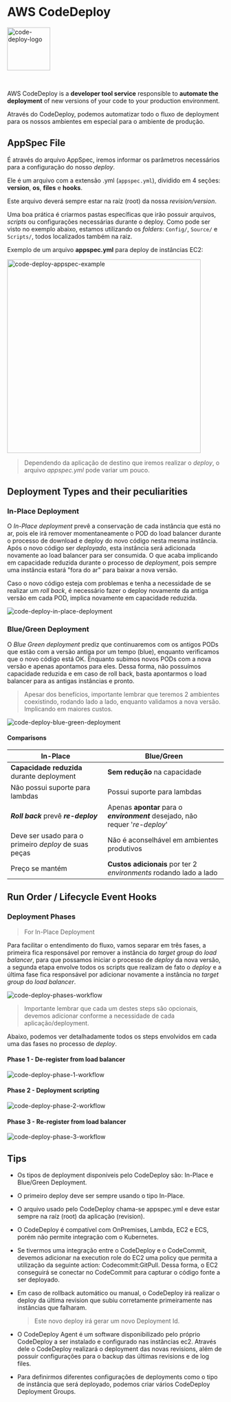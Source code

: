 # AWS CodeDeploy

<img height=100px; alt="code-deploy-logo" src="../../../../images/code-deploy.png" />

<p>&nbsp;</p>

AWS CodeDeploy is a **developer tool service** responsible to **automate the deployment** of new versions of your code to your production environment.

Através do CodeDeploy, podemos automatizar todo o fluxo de deployment para os nossos ambientes em especial para o ambiente de produção.

## AppSpec File

É através do arquivo AppSpec, iremos informar os parâmetros necessários para a configuração do nosso *deploy*.

Ele é um arquivo com a extensão .yml (```appspec.yml```), dividido em 4 seções: **version**, **os**, **files** e **hooks**.

Este arquivo deverá sempre estar na raíz (root) da nossa *revision/version*.

Uma boa prática é criarmos pastas específicas que irão possuir arquivos, *scripts* ou configurações necessárias durante o deploy. Como pode ser visto no exemplo abaixo, estamos utilizando os *folders*: ```Config/```, ```Source/``` e ```Scripts/```, todos localizados também na raiz.

Exemplo de um arquivo **appspec.yml** para deploy de instâncias EC2:

<img width=450px; alt="code-deploy-appspec-example" src="../../../../images/code-deploy-appspec-example.png" />

> Dependendo da aplicação de destino que iremos realizar o *deploy*, o arquivo *appspec.yml* pode variar um pouco.

## Deployment Types and their peculiarities

### In-Place Deployment

O *In-Place deployment* prevê a conservação de cada instância que está no ar, pois ele irá remover momentaneamente o POD do load balancer durante o processo de download e deploy do novo código nesta mesma instância. Após o novo código ser *deployado*, esta instância será adicionada novamente ao load balancer para ser consumida. O que acaba implicando em capacidade reduzida durante o processo de *deployment*, pois sempre uma instância estará "fora do ar" para baixar a nova versão.

Caso o novo código esteja com problemas e tenha a necessidade de se realizar um *roll back*, é necessário fazer o deploy novamente da antiga versão em cada POD, implica novamente em capacidade reduzida.

![code-deploy-in-place-deployment](../../../../images/code-deploy-in-place-deployment.drawio.png)

### Blue/Green Deployment

O *Blue Green deployment* prediz que continuaremos com os antigos PODs que estão com a versão antiga por um tempo (blue), enquanto verificamos que o novo código está OK. Enquanto subimos novos PODs com a nova versão e apenas apontamos para eles. Dessa forma, não possuímos capacidade reduzida e em caso de roll back, basta apontarmos o load balancer para as antigas instâncias e pronto.

> Apesar dos benefícios, importante lembrar que teremos 2 ambientes coexistindo, rodando lado a lado, enquanto validamos a nova versão. Implicando em maiores custos.

![code-deploy-blue-green-deployment](../../../../images/code-deploy-blue-green-deployment.drawio.png)

#### Comparisons

**In-Place** | **Blue/Green** |
------------ | -------------- |
**Capacidade reduzida** durante deployment | **Sem redução** na capacidade |
Não possui suporte para lambdas | Possui suporte para lambdas |
***Roll back*** prevê ***re-deploy*** | Apenas **apontar** para o ***environment*** desejado, não requer '*re-deploy*' |
Deve ser usado para o primeiro *deploy* de suas peças | Não é aconselhável em ambientes produtivos |
Preço se mantém | **Custos adicionais** por ter 2 *environments* rodando lado a lado |

## Run Order / Lifecycle Event Hooks

### Deployment Phases

> For In-Place Deployment

Para facilitar o entendimento do fluxo, vamos separar em três fases, a primeira fica responsável por remover a instância do *target group* do *load balancer*, para que possamos iniciar o processo de *deploy* da nova versão, a segunda etapa envolve todos os scripts que realizam de fato o *deploy* e a última fase fica responsável por adicionar novamente a instância no *target group* do *load balancer*.

![code-deploy-phases-workflow](../../../../images/code-deploy-phases-workflow.drawio.png)

> Importante lembrar que cada um destes steps são opcionais, devemos adicionar conforme a necessidade de cada aplicação/deployment.

Abaixo, podemos ver detalhadamente todos os steps envolvidos em cada uma das fases no processo de *deploy*.

#### **Phase 1 - De-register from load balancer**

![code-deploy-phase-1-workflow](../../../../images/code-deploy-phase-1-workflow.drawio.png)

#### **Phase 2 - Deployment scripting**

![code-deploy-phase-2-workflow](../../../../images/code-deploy-phase-2-workflow.drawio.png)

#### **Phase 3 - Re-register from load balancer**

![code-deploy-phase-3-workflow](../../../../images/code-deploy-phase-3-workflow.drawio.png)

## Tips

- Os tipos de deployment disponíveis pelo CodeDeploy são: In-Place e Blue/Green Deployment.

- O primeiro deploy deve ser sempre usando o tipo In-Place.

- O arquivo usado pelo CodeDeploy chama-se appspec.yml e deve estar sempre na raíz (root) da aplicação (revision).

- O CodeDeploy é compatível com OnPremises, Lambda, EC2 e ECS, porém não permite integração com o Kubernetes.

- Se tivermos uma integração entre o CodeDeploy e o CodeCommit, devemos adicionar na execution role do EC2 uma policy que permita a utilização da seguinte action: Codecommit:GitPull. Dessa forma, o EC2 conseguirá se conectar no CodeCommit para capturar o código fonte a ser deployado.

- Em caso de rollback automático ou manual, o CodeDeploy irá realizar o deploy da última revision que subiu corretamente primeiramente nas instâncias que falharam.
    > Este novo deploy irá gerar um novo Deployment Id.

- O CodeDeploy Agent é um software disponibilizado pelo próprio CodeDeploy a ser instalado e configurado nas instâncias ec2. Através dele o CodeDeploy realizará o deployment das novas revisions, além de possuir configurações para o backup das últimas revisions e de log files.

- Para definirmos diferentes configurações de deployments como o tipo de instância que será deployado, podemos criar vários CodeDeploy Deployment Groups.